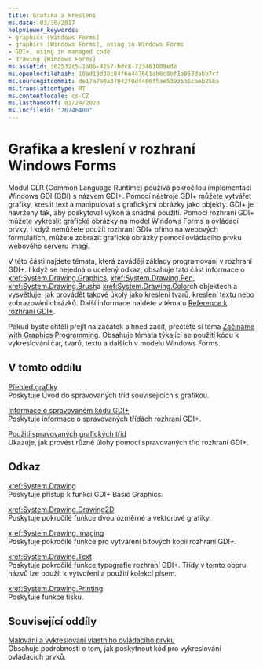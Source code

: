 ```yaml
---
title: Grafika a kreslení
ms.date: 03/30/2017
helpviewer_keywords:
- graphics [Windows Forms]
- graphics [Windows Forms], using in Windows Forms
- GDI+, using in managed code
- drawing [Windows Forms]
ms.assetid: 362532c5-1a06-4257-bdc8-723461009ede
ms.openlocfilehash: 10ad18d38c84f6e447601ab6c8bf1a953dabb7cf
ms.sourcegitcommit: de17a7a0a37042f0d4406f5ae5393531caeb25ba
ms.translationtype: MT
ms.contentlocale: cs-CZ
ms.lasthandoff: 01/24/2020
ms.locfileid: "76746400"
---
```

# <a name="graphics-and-drawing-in-windows-forms"></a>Grafika a kreslení v rozhraní Windows Forms
Modul CLR (Common Language Runtime) používá pokročilou implementaci Windows GDI (GDI) s názvem GDI+. Pomocí nástroje GDI+ můžete vytvářet grafiky, kreslit text a manipulovat s grafickými obrázky jako objekty. GDI+ je navržený tak, aby poskytoval výkon a snadné použití. Pomocí rozhraní GDI+ můžete vykreslit grafické obrázky na model Windows Forms a ovládací prvky. I když nemůžete použít rozhraní GDI+ přímo na webových formulářích, můžete zobrazit grafické obrázky pomocí ovládacího prvku webového serveru imagí.  
  
 V této části najdete témata, která zavádějí základy programování v rozhraní GDI+. I když se nejedná o ucelený odkaz, obsahuje tato část informace o <xref:System.Drawing.Graphics>, <xref:System.Drawing.Pen>, <xref:System.Drawing.Brush>a <xref:System.Drawing.Color>ch objektech a vysvětluje, jak provádět takové úkoly jako kreslení tvarů, kreslení textu nebo zobrazování obrázků. Další informace najdete v tématu [Reference k rozhraní GDI+](/windows/desktop/gdiplus/-gdiplus-class-gdi-reference).  
  
 Pokud byste chtěli přejít na začátek a hned začít, přečtěte si téma [Začínáme with Graphics Programming](getting-started-with-graphics-programming.md). Obsahuje témata týkající se použití kódu k vykreslování čar, tvarů, textu a dalších v modelu Windows Forms.  
  
## <a name="in-this-section"></a>V tomto oddílu  
 [Přehled grafiky](graphics-overview-windows-forms.md)  
 Poskytuje Úvod do spravovaných tříd souvisejících s grafikou.  
  
 [Informace o spravovaném kódu GDI+](about-gdi-managed-code.md)  
 Poskytuje informace o spravovaných třídách rozhraní GDI+.  
  
 [Použití spravovaných grafických tříd](using-managed-graphics-classes.md)  
 Ukazuje, jak provést různé úlohy pomocí spravovaných tříd rozhraní GDI+.  
  
## <a name="reference"></a>Odkaz  
 <xref:System.Drawing>  
 Poskytuje přístup k funkci GDI+ Basic Graphics.  
  
 <xref:System.Drawing.Drawing2D>  
 Poskytuje pokročilé funkce dvourozměrné a vektorové grafiky.  
  
 <xref:System.Drawing.Imaging>  
 Poskytuje pokročilé funkce pro vytváření bitových kopií rozhraní GDI+.  
  
 <xref:System.Drawing.Text>  
 Poskytuje pokročilé funkce typografie rozhraní GDI+. Třídy v tomto oboru názvů lze použít k vytvoření a použití kolekcí písem.  
  
 <xref:System.Drawing.Printing>  
 Poskytuje funkce tisku.  
  
## <a name="related-sections"></a>Související oddíly  
 [Malování a vykreslování vlastního ovládacího prvku](../controls/custom-control-painting-and-rendering.md)  
 Obsahuje podrobnosti o tom, jak poskytnout kód pro vykreslování ovládacích prvků.
